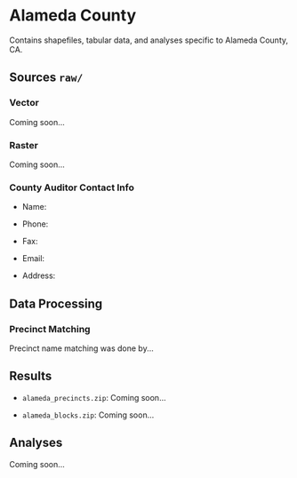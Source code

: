 # Alameda County
Contains shapefiles, tabular data, and analyses specific to Alameda County, CA.


## Sources `raw/`
### Vector
Coming soon...

### Raster
Coming soon...

### County Auditor Contact Info
- Name:

- Phone: 

- Fax: 

- Email: 

- Address: 


## Data Processing
### Precinct Matching
Precinct name matching was done by...

## Results
- `alameda_precincts.zip`: Coming soon...

- `alameda_blocks.zip`: Coming soon...


## Analyses
Coming soon...

